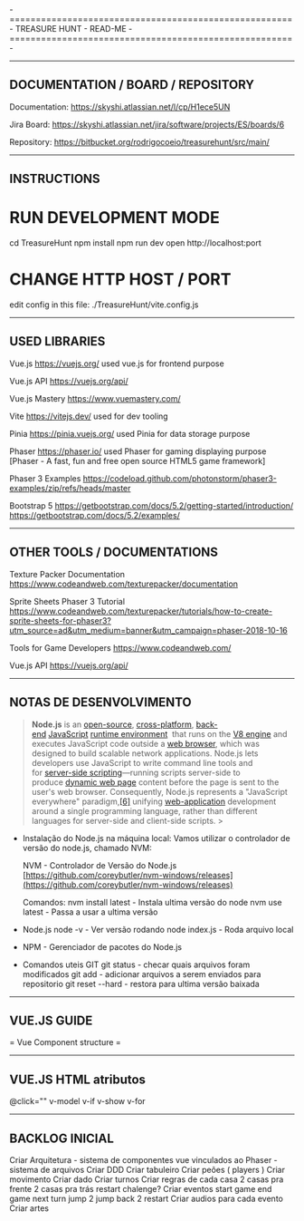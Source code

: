 -======================================================-
            TREASURE HUNT - READ-ME
-======================================================-

---------------------------------------------------------
DOCUMENTATION / BOARD / REPOSITORY
----------------------------------------------------------
Documentation:
https://skyshi.atlassian.net/l/cp/H1ece5UN

Jira Board:
https://skyshi.atlassian.net/jira/software/projects/ES/boards/6

Repository:
https://bitbucket.org/rodrigocoeio/treasurehunt/src/main/


----------------------------------------------------------
INSTRUCTIONS
----------------------------------------------------------
# RUN DEVELOPMENT MODE
cd TreasureHunt
npm install
npm run dev
open http://localhost:port

# CHANGE HTTP HOST / PORT
edit config in this file: ./TreasureHunt/vite.config.js


---------------------------------------------------------
USED LIBRARIES
---------------------------------------------------------
Vue.js
https://vuejs.org/
used vue.js for frontend purpose

Vue.js API
https://vuejs.org/api/

Vue.js Mastery
https://www.vuemastery.com/

Vite
https://vitejs.dev/
used for dev tooling

Pinia
https://pinia.vuejs.org/
used Pinia for data storage purpose

Phaser
https://phaser.io/
used Phaser for gaming displaying purpose
[Phaser - A fast, fun and free open source HTML5 game framework]

Phaser 3 Examples
https://codeload.github.com/photonstorm/phaser3-examples/zip/refs/heads/master

Bootstrap 5
https://getbootstrap.com/docs/5.2/getting-started/introduction/
https://getbootstrap.com/docs/5.2/examples/

---------------------------------------------------------
OTHER TOOLS / DOCUMENTATIONS
----------------------------------------------------------
Texture Packer Documentation
https://www.codeandweb.com/texturepacker/documentation

Sprite Sheets Phaser 3 Tutorial
https://www.codeandweb.com/texturepacker/tutorials/how-to-create-sprite-sheets-for-phaser3?utm_source=ad&utm_medium=banner&utm_campaign=phaser-2018-10-16

Tools for Game Developers
https://www.codeandweb.com/

Vue.js API
https://vuejs.org/api/


---------------------------------------------------------
NOTAS DE DESENVOLVIMENTO
----------------------------------------------------------
> **Node.js** is an [open-source](https://en.wikipedia.org/wiki/Open-source_software), [cross-platform](https://en.wikipedia.org/wiki/Cross-platform), [back-end](https://en.wikipedia.org/wiki/Front_end_and_back_end) [JavaScript](https://en.wikipedia.org/wiki/JavaScript) [runtime environment](https://en.wikipedia.org/wiki/Runtime_system)
     that runs on the [V8 engine](https://en.wikipedia.org/wiki/V8_(JavaScript_engine)) and executes JavaScript code outside a [web browser](https://en.wikipedia.org/wiki/Web_browser), which was designed to build scalable network applications. Node.js lets developers use JavaScript to write command line tools and for [server-side scripting](https://en.wikipedia.org/wiki/Server-side_scripting)—running scripts server-side to produce [dynamic web page](https://en.wikipedia.org/wiki/Dynamic_web_page) content before the page is sent to the user's web browser. Consequently, Node.js represents a "JavaScript everywhere" paradigm,[[6]](https://en.wikipedia.org/wiki/Node.js#cite_note-6) unifying [web-application](https://en.wikipedia.org/wiki/Web_application) development around a single programming language, rather than different languages for server-side and client-side scripts.
    > 
 
- Instalação do Node.js na máquina local:
    Vamos utilizar o controlador de versão do node.js, chamado NVM:
    
    NVM - Controlador de Versão do Node.js
    [https://github.com/coreybutler/nvm-windows/releases](https://github.com/coreybutler/nvm-windows/releases)
    
    Comandos:
    nvm install latest   - Instala ultima versão do node
    nvm use latest       - Passa a usar a ultima versão
    
- Node.js
    node -v                  - Ver versão rodando
    node index.js         - Roda arquivo local

- NPM - Gerenciador de pacotes do Node.js



- Comandos uteis GIT
    git status - checar quais arquivos foram modificados
    git add - adicionar arquivos a serem enviados para repositorio
    git reset --hard - restora para ultima versão baixada


-------------------------------------------------------------------------
VUE.JS GUIDE
-------------------------------------------------------------------------
= Vue Component structure =
<template>
    <!-- your html here -->
    alguns atributos que podem ser usados dentro das tags html:
</template>

<script>
{
    data() { return {} }    // storage/data/variaveis/propriedades
    mounted() {}            // função chamada quando componente é inicializado
    methods: {},            // objeto contento ações/funções desse componente ( podem ser chamadas do html por exemplo no @click="executarAcao")
    components: {},         //objeto contento lista de componentes dependentes
}
</script>

-------------------------------------------------------------------------
VUE.JS HTML atributos
-------------------------------------------------------------------------
@click=""
v-model 
v-if
v-show
v-for


-------------------------------------------------------------------------
BACKLOG INICIAL
-------------------------------------------------------------------------
Criar Arquitetura
    - sistema de componentes vue vinculados ao Phaser
    - sistema de arquivos
Criar DDD
Criar tabuleiro
Criar peões ( players )
	Criar movimento
Criar dado
Criar turnos
Criar regras de cada casa
	2 casas pra frente
	2 casas pra trás
	restart
	chalenge?
Criar eventos
	start game
	end game
	next turn
	jump 2
	jump back 2
	restart
Criar audios para cada evento
Criar artes